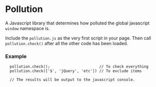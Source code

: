 # Pollution
A Javascript library that determines how polluted the global javascript `window` namespace is.

Include the `pollution.js` as the very first script in your page. Then call `pollution.check()` after all the other code has been loaded.

### Example
```
  pollution.check();                      // To check everything
  pollution.check(['$', 'jQuery', 'etc']) // To exclude items

  // The results will be output to the javascript console.
```
